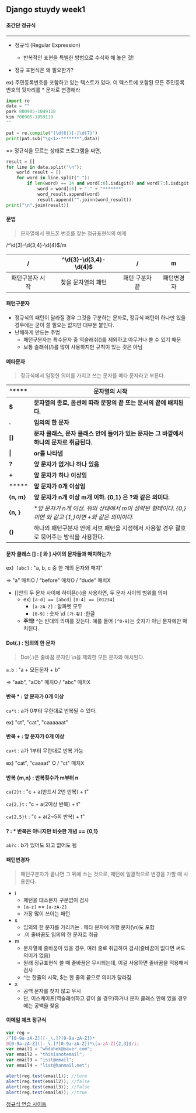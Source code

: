 ## Django stuydy week1

#### 초간단 정규식

----

- 정규식 (Regular Expression)
  - 반복적인 표현을 특별한 방법으로 수식화 해 놓은 것!


- 정규 표현식은 왜 필요한가?

ex) 주민등록번호를 포함하고 있는 텍스트가 있다. 이 텍스트에 포함된 모든 주민등록 번호의 뒷자리를  * 문자로 변경해라

````python
import re
data = ""
park 800905-1049118
kim 700905-1059119
""

pat = re.compile("(\d{6})[-]\d{7}")
print(pat.sub("\g<1>-*******",data))
````

=> 정규식을 모르는 상태로 프로그램을 짜면,

````python
result = []
for line in data.split("\n"):
    world result = []
    for word in line.split(" "):
        if len(word) == 14 and word[:6].isdigit() and word[7:].isdigit():
            word = word[:6] + "-" + "*******"
            word_result.append(word)
            result.append("".joinn(word_result))
print("\n".join(result)) 
````



#### 문법

> 문자열에서 핸드폰 번호를 찾는 정규표현식의 예제

/^\d{3}-\d{3,4}-\d{4}$/m

|    /     | ^\d{3}-\d{3,4}-\d{4}$ |    /     |   m   |
| :------: | :-------------------: | :------: | :---: |
| 패턴구분자 시작 |      찾을 문자열의 패턴       | 패턴 구분자 끝 | 패턴변경자 |



#### 패턴구분자

- 정규식의 패턴이 달라질 경우 그것을 구분하는 문자로, 정규식 패턴이 하나만 있을 경우에는 굳이 쓸 필요는 없지만 대부분 붙인다. 
- 난해하게 만드는 주범
  - 패턴구분자는 특수문자 중 역슬래쉬(\)를 제외하고 아무거나 쓸 수 있기 때문
  - 보통 슬래쉬(/)를 많이 사용하지만 규칙이 있는 것은 아님



#### 메타문자

> 정규식에서 일정한 의미를 가지고 쓰는 문자를 메타 문자라고 부른다.

| **^******  | **문자열의 시작**                              |
| ---------- | ---------------------------------------- |
| **$**      | **문자열의 종료, 옵션에 따라 문장의 끝 또는 문서의 끝에 배치된다.** |
| **.**      | **임의의 한 문자**                             |
| **[]**     | **문자 클래스, 문자 클래스 안에 들어가 있는 문자는 그 바깥에서 하나의 문자로 취급된다.** |
| **\|**     | **or를 나타냄**                              |
| **?**      | **앞 문자가 없거나 하나 있음**                      |
| **+**      | **앞 문자가 하나 이상임**                         |
| *****      | **앞 문자가 0개 이상임**                         |
| **{n, m}** | **앞 문자가 n개 이상 m개 이하. {0,1}  은 ?와 같은 의미다.** |
| **{n, }**  | **앞 문자가 n개 이상. 위의 상태에서 m이 생략된 형태이다. {0,}이면 *와 같고 {1,}이면 +와 같은 의미이다.** |
| **()**     | 하나의 패턴구분자 안에 서브 패턴을 지정해서 사용할 경우 괄호로 묶어주는 방식을 사용한다. |



#### 문자 클래스 [] : [ 와 ] 사이의 문자들과 매치하는가

ex)` [abc]` : "a, b, c 중 한 개의 문자와 매치"

=> "a" 매치O / "before" 매치O / "dude" 매치X

- []안의 두 문자 사이에 하이픈(-)을 사용하면, 두 문자 사이의 범위를 의미
  - ex) `[a-d] == [abcd]` `[0-4] == [01234]`
    - `[a-zA-Z]` : 알파벳 모두
    - `[0-9]` : 숫자 \d `[가-힇]` :한글
  - **주의!** ^는 반대의 의미를 갖는다. 예를 들어 `[^0-9]`는 숫자가 아닌 문자에만 매치된다.



#### Dot(.) : 임의의 한 문자

> Dot(.)은 줄바꿈 문자인 \n을 제외한 모든 문자와 매치된다.

`a.b` : "a + 모든문자 + b"

=> "aab", "aOb" 매치O / "abc" 매치X



#### 반복 * : 앞 문자가 0개 이상

`ca*t` : a가 0부터 무한대로 반복될 수 있다.

ex) "ct", "cat", "caaaaaat"



#### 반복 + : 앞 문자가 0개 이상

`ca+t` : a가 1부터 무한대로 반복 가능

ex) "cat", "caaaat" O / "ct" 매치X



#### 반복 {m,n} : 반복횟수가 m부터 n

`ca{2}t` : "c + a(반드시 2번 반복) + t"

`ca{2,}t` : "c + a(2이상 반복) + t"

`ca{2,5}t` : "c + a(2~5회 반복) + t"



#### ? : * 반복은 아니지만 비슷한 개념 == {0,1}

`ab?c` : b가 있어도 되고 없어도 됨



#### 패턴변경자

> 패턴구분자가 끝나면 그 뒤에 쓰는 것으로, 패턴에 일괄적으로 변경을 가할 때 사용한다.

- i
  - 패턴을 대소문자 구분없이 검사
  -  `[a-z]` == `[a-zA-Z]`
  - 가장 많이 쓰이는 패턴
- s
  - 임의의 한 문자를 가리키는 . 메타 문자에 개행 문자(\n)도 포함
  -  .이 줄바꿈도 임의의 한 문자로 취급
- m
  -  문자열에 줄바꿈이 있을 경우, 여러 줄로 취급하여 검사(줄바꿈이 없다면 써도 의미가 없음)
  - 원래 정규표현식 쓸 때 줄바꿈은 무시되는데, 이걸 사용하면 줄바꿈을 적용해서 검사
  - ^는 한줄의 시작, $는 한 줄의 끝으로 의미가 달라짐
- x
  - 공백 문자를 찾지 않고 무시
  - 단, 이스케이프(역슬래쉬하고 같이 쓸 경우)하거나 문자 클래스 안에 있을 경우에는 공백을 찾음



#### 이메일 체크 정규식

````javascript
var reg =
/^[0-9a-zA-Z]([-_\.]?[0-9a-zA-Z])*
@[0-9a-zA-Z]([-_\.]?[0-9a-zA-Z])*\[a-zA-Z]{2,3}$/i;
var email1 = "whdahek@naver.com";
var email2 = "thisisnotemail";
var email3 = "isit@email";
var email4 = "list@hanmail.net";

alert(reg.test(email1)); //ture
alert(reg.test(email2)); //false
alert(reg.test(email3)); //false
alert(reg.test(email4)); //true
````

[정규식 연습 사이트](https://regexper.com/#%2F%5E%5B0-9a-zA-Z%5D(%5B-_%5C.%5D%3F%5B0-9a-zA-Z%5D)*%40%5B0-9a-zA-Z%5D(%5B-_%5C.%5D%3F%5B0-9a-zA-Z%5D)*%5C.%5Ba-zA-Z%5D%7B2%2C3%7D%24%2Fi)



